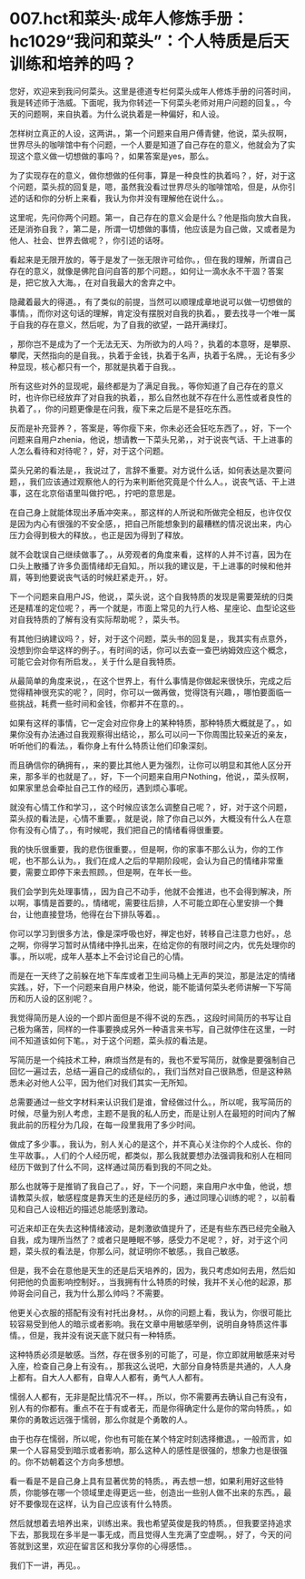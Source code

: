 # 007.hct和菜头·成年人修炼手册：hc1029“我问和菜头”：个人特质是后天训练和培养的吗？

您好，欢迎来到我问何菜头。这里是德道专栏何菜头成年人修炼手册的问答时间，我是转述师于浩威。下面呢，我为你转述一下何菜头老师对用户问题的回复。，今天的问题啊，来自执着。为什么说执着是一种偏好，和人设。

怎样树立真正的人设，这两讲。，第一个问题来自用户傅青健，他说，菜头叔啊，世界尽头的咖啡馆中有个问题，一个人要是知道了自己存在的意义，他就会为了实现这个意义做一切想做的事吗？，如果答案是yes，那么。

为了实现存在的意义，做你想做的任何事，算是一种良性的执着吗？，好，对于这个问题，菜头叔的回复是，嗯，虽然我没看过世界尽头的咖啡馆哈，但是，从你引述的话和你的分析上来看，我认为你并没有理解他在说什么。。

这里呢，先问你两个问题。第一，自己存在的意义会是什么？他是指向放大自我，还是消弥自我？，第二是，所谓一切想做的事情，他应该是为自己做，又或者是为他人、社会、世界去做呢？，你引述的话呀。

看起来是无限开放的，等于是发了一张无限许可给你。，但在我的理解，所谓自己存在的意义，就像是佛陀自问自答的那个问题。，如何让一滴水永不干涸？答案是，把它放入大海。，在对自我最大的舍弃之中。

隐藏着最大的得道。，有了类似的前提，当然可以顺理成章地说可以做一切想做的事情。，而你对这句话的理解，肯定没有摆脱对自我的执着。，要去找寻一个唯一属于自我的存在意义，然后呢，为了自我的欲望，一路开满绿灯。

，那你岂不是成为了一个无法无天、为所欲为的人吗？，执着的本意呀，是攀原、攀爬，天然指向的是自我。，执着于金钱，执着于名声，执着于名牌。，无论有多少种显现，核心都只有一个，那就是执着于自我。。

所有这些对外的显现呢，最终都是为了满足自我。，等你知道了自己存在的意义时，也许你已经放弃了对自我的执着，，那么自然也就不存在什么恶性或者良性的执着了。，你的问题更像是在问我，瘦下来之后是不是狂吃东西。

反而是补充营养？，答案是，等你瘦下来，你未必还会狂吃东西了。，好，下一个问题来自用户zhenia，他说，想请教一下菜头兄弟，，对于说丧气话、干上进事的人怎么看待和对待呢？，好，对于这个问题。

菜头兄弟的看法是，，我说过了，言辞不重要。对方说什么话，如何表达是次要问题，，我们应该通过观察他人的行为来判断他究竟是个什么人。，说丧气话、干上进事，这在北京俗语里叫做拧吧。，拧吧的意思是。

在自己身上就能体现出矛盾冲突来。，那这样的人所说和所做完全相反，也许仅仅是因为内心有很强的不安全感，，把自己所能想象到的最糟糕的情况说出来，内心压力会得到极大的释放。，也正是因为得到了释放。

就不会耽误自己继续做事了。，从旁观者的角度来看，这样的人并不讨喜，因为在口头上散播了许多负面情绪却无自知。，所以我的建议是，干上进事的时候和他并肩，等到他要说丧气话的时候赶紧走开。，好。

下一个问题来自用户JS，他说，，菜头说，这个自我特质的发现是需要笼统的归类还是精准的定位呢？，再一个就是，市面上常见的九行人格、星座论、血型论这些对自我特质的了解有没有实际帮助呢？，菜头书。

有其他归纳建议吗？，好，对于这个问题，菜头书的回复是，，我其实有点意外，没想到你会举这样的例子。，有时间的话，你可以去查一查巴纳姆效应这个概念，可能它会对你有所启发。，关于什么是自我特质。

从最简单的角度来说，，在这个世界上，有什么事情是你做起来很快乐，完成之后觉得精神很充实的呢？，同时，你可以一做再做，觉得饶有兴趣，，哪怕要面临一些挑战，耗费一些时间和金钱，你都并不在意的。。

如果有这样的事情，它一定会对应你身上的某种特质，那种特质大概就是了。，如果你没有办法通过自我观察得出结论，，那么可以问一下你周围比较亲近的亲友，听听他们的看法。，看你身上有什么特质让他们印象深刻。

而且确信你的确拥有，，来的要比其他人更为强烈，让你可以明显和其他人区分开来，那多半的也就是了。，好，下一个问题来自用户Nothing，他说，，菜头叔啊，如果家里总会牵扯自己工作的经历，遇到烦心事呢。

就没有心情工作和学习，，这个时候应该怎么调整自己呢？，好，对于这个问题，菜头叔的看法是，心情不重要。，就是说，除了你自己以外，大概没有什么人在意你有没有心情了。，有时候呢，我们把自己的情绪看得很重要。

我的快乐很重要，我的悲伤很重要。，但是啊，你的家事不那么认为，你的工作呢，也不那么认为。，我们在成人之后的早期阶段呢，会认为自己的情绪非常重要，需要立即停下来去照顾。，但是啊，在年长一些。

我们会学到先处理事情，，因为自己不动手，他就不会推进，也不会得到解决，所以啊，事情是首要的。，情绪呢，需要往后排，人不可能立即在心里安排一个舞台，让他直接登场，他得在台下排队等着。。

你可以学习到很多方法，像是深呼吸也好，禅定也好，转移自己注意力也好。，总之啊，你得学习暂时从情绪中挣扎出来，在给定你的有限时间之内，优先处理你的事。，所以呢，成年人基本上不会讨论自己的心情。

而是在一天终了之前躲在地下车库或者卫生间马桶上无声的哭泣，那是法定的情绪实践。，好，下一个问题来自用户林染，他说，能不能请何菜头老师讲解一下写简历和历人设的区别呢？。

我觉得简历是人设的一个即片面但是不得不说的东西。，这段时间简历的书写让自己极为痛苦，同样的一件事要换成另外一种语言来书写，自己就停住在这里，一时间不知道该如何下笔。，对于这个问题，菜头叔的看法是。

写简历是一个纯技术工种，麻烦当然是有的，我也不爱写简历，就像是要强制自己回忆一遍过去，总结一遍自己的成绩似的。，我们当然对自己很熟悉，但是这种熟悉未必对他人公平，因为他们对我们其实一无所知。

总需要通过一些文字材料来认识我们是谁，曾经做过什么。，所以呢，我写简历的时候，尽量为别人考虑，主题不是我的私人历史，而是让别人在最短的时间内了解我此前的历程分为几段，在每一段里我用了多少时间。

做成了多少事。，我认为，别人关心的是这个，并不真心关注你的个人成长、你的生平故事。，人们的个人经历呢，都类似，那么我就要想办法强调我和别人在相同经历下做到了什么不同，这样通过简历看到我的不同之处。

那么也就等于是推销了我自己了。，好，下一个问题，来自用户水中鱼，他说，想请教菜头叔，敏感程度是靠天生的还是经历的多，通过同理心训练的呢？，以前看见和自己人设相近的描述总能感到激动。

可近来却正在失去这种情绪波动，是刺激欲值提升了，还是有些东西已经完全融入自我，成为理所当然了？或者只是睡眠不够，感受力不足呢？，好，对于这个问题，菜头叔的看法是，你那么问，就证明你不敏感。，我自己敏感。

但是，我不会在意他是天生的还是后天培养的，因为，我只考虑如何去用，然后如何把他的负面影响控制好。，当我拥有什么特质的时候，我并不关心他的起源，那帅哥会问自己，我为什么那么帅吗？不需要。

他更关心衣服的搭配有没有衬托出身材。，从你的问题上看，我认为，你很可能比较容易受到他人的暗示或者影响。我在文章中用敏感举例，说明自身特质这件事情。，但是，我并没有说天底下就只有一种特质。

这种特质必须是敏感。当然，存在很多别的可能了，可是，你立即就用敏感来对号入座，检查自己身上有没有。，那我这么说吧，大部分自身特质是共通的，人人身上都有。自大人人都有，自卑人人都有，勇气人人都有。

懦弱人人都有，无非是配比情况不一样。，所以，你不需要再去确认自己有没有，别人有的你都有。重点不在于有或者无，而是你得确定什么是你的常向特质。，如果你的勇敢远远强于懦弱，那么你就是个勇敢的人。

由于也存在懦弱，所以呢，你也有可能在某个特定时刻选择撤退。，一般而言，如果一个人容易受到暗示或者影响，那么这种人的感性是很强的，想象力也是很强的。你不妨朝着这个方向多想想。

看一看是不是自己身上具有显著优势的特质。，再去想一想，如果利用好这些特质，你能够在哪一个领域里走得更远一些，创造出一些别人做不出来的东西。，最好不要像现在这样，认为自己应该有什么特质。

然后就想着去培养出来，训练出来。我也希望英俊是我的特质。，但我要坚持追求下去，那我现在多半是一事无成，而且觉得人生充满了空虚啊。，好了，今天的问答就到这里，欢迎在留言区和我分享你的心得感悟。。

我们下一讲，再见。。